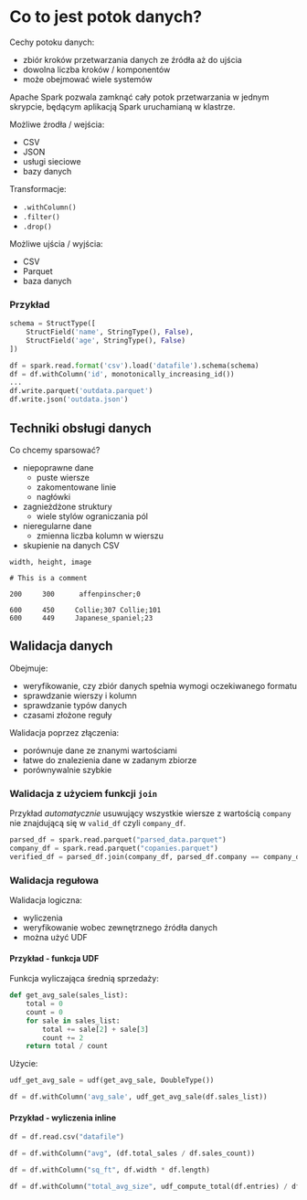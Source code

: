 # Co to jest potok danych?

Cechy potoku danych:
- zbiór kroków przetwarzania danych ze źródła aż do ujścia
- dowolna liczba kroków / komponentów
- może obejmować wiele systemów

Apache Spark pozwala zamknąć cały potok przetwarzania w jednym skrypcie, będącym aplikacją Spark uruchamianą w klastrze.

Możliwe źrodła / wejścia:
- CSV
- JSON
- usługi sieciowe
- bazy danych

Transformacje:
- `.withColumn()`
- `.filter()`
- `.drop()`

Możliwe ujścia / wyjścia:
- CSV
- Parquet
- baza danych


### Przykład


```python
schema = StructType([
    StructField('name', StringType(), False),
    StructField('age', StringType(), False)
])

df = spark.read.format('csv').load('datafile').schema(schema)
df = df.withColumn('id', monotonically_increasing_id())
...
df.write.parquet('outdata.parquet')
df.write.json('outdata.json')
``` 
 
 

## Techniki obsługi danych

Co chcemy sparsować?
- niepoprawne dane
  - puste wiersze
  - zakomentowane linie
  - nagłówki
- zagnieżdżone struktury
  - wiele stylów ograniczania pól
- nieregularne dane
  - zmienna liczba kolumn w wierszu
- skupienie na danych CSV

```
width, height, image

# This is a comment
```

```
200     300      affenpinscher;0
```

```
600     450     Collie;307 Collie;101
600     449     Japanese_spaniel;23
```




## Walidacja danych

Obejmuje:
- weryfikowanie, czy zbiór danych spełnia wymogi oczekiwanego formatu
- sprawdzanie wierszy i kolumn
- sprawdzanie typów danych
- czasami złożone reguły

Walidacja poprzez złączenia:
- porównuje dane ze znanymi wartościami
- łatwe do znalezienia dane w zadanym zbiorze
- porównywalnie szybkie


### Walidacja z użyciem funkcji `join`
Przykład *automatycznie* usuwujący wszystkie wiersze z wartością `company` nie znajdującą się w `valid_df` czyli `company_df`.

```python
parsed_df = spark.read.parquet("parsed_data.parquet")
company_df = spark.read.parquet("copanies.parquet")
verified_df = parsed_df.join(company_df, parsed_df.company == company_df.company)
```

### Walidacja regułowa

Walidacja logiczna:
- wyliczenia
- weryfikowanie wobec zewnętrznego źródła danych
- można użyć UDF


#### Przykład - funkcja UDF

Funkcja wyliczająca średnią sprzedaży:
```python
def get_avg_sale(sales_list):
    total = 0
    count = 0
    for sale in sales_list:
        total += sale[2] + sale[3]
        count += 2
    return total / count
```

Użycie:
```python
udf_get_avg_sale = udf(get_avg_sale, DoubleType())

df = df.withColumn('avg_sale', udf_get_avg_sale(df.sales_list))
```

#### Przykład - wyliczenia inline

```python
df = df.read.csv("datafile")

df = df.withColumn("avg", (df.total_sales / df.sales_count))

df = df.withColumn("sq_ft", df.width * df.length)

df = df.withColumn("total_avg_size", udf_compute_total(df.entries) / df.num_entries)
```
